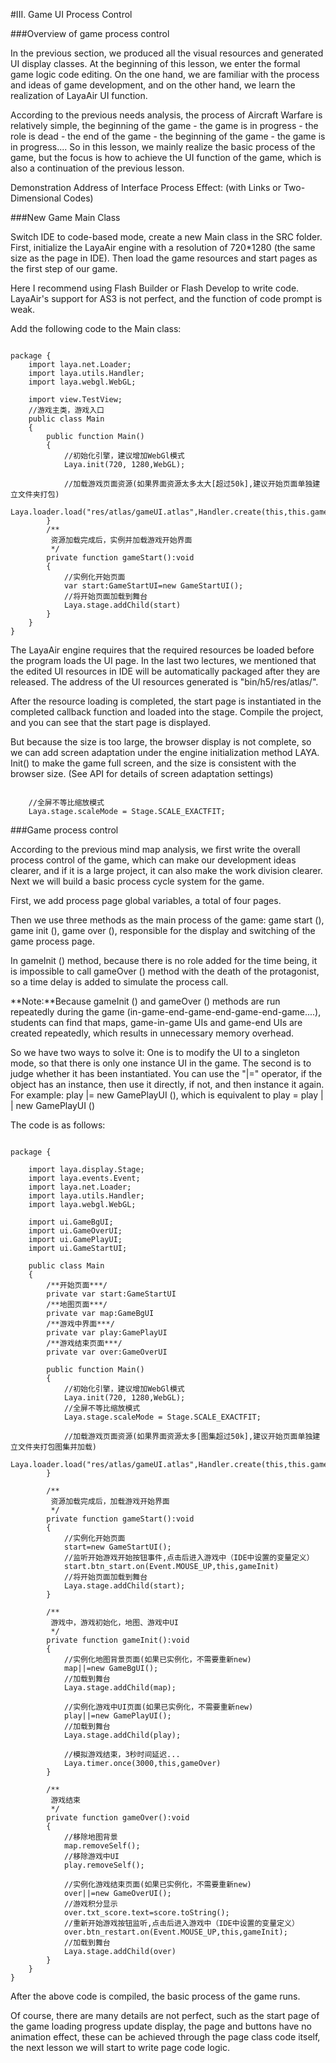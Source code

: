 #III. Game UI Process Control

###Overview of game process control

In the previous section, we produced all the visual resources and generated UI display classes. At the beginning of this lesson, we enter the formal game logic code editing. On the one hand, we are familiar with the process and ideas of game development, and on the other hand, we learn the realization of LayaAir UI function.

According to the previous needs analysis, the process of Aircraft Warfare is relatively simple, the beginning of the game - the game is in progress - the role is dead - the end of the game - the beginning of the game - the game is in progress.... So in this lesson, we mainly realize the basic process of the game, but the focus is how to achieve the UI function of the game, which is also a continuation of the previous lesson.

Demonstration Address of Interface Process Effect: (with Links or Two-Dimensional Codes)



###New Game Main Class

Switch IDE to code-based mode, create a new Main class in the SRC folder. First, initialize the LayaAir engine with a resolution of 720*1280 (the same size as the page in IDE). Then load the game resources and start pages as the first step of our game.

Here I recommend using Flash Builder or Flash Develop to write code. LayaAir's support for AS3 is not perfect, and the function of code prompt is weak.

Add the following code to the Main class:


```

package {
	import laya.net.Loader;
	import laya.utils.Handler;
	import laya.webgl.WebGL;
	
	import view.TestView;
	//游戏主类，游戏入口
	public class Main 
	{
		public function Main()
		{
			//初始化引擎，建议增加WebGl模式
			Laya.init(720, 1280,WebGL);

			//加载游戏页面资源(如果界面资源太多太大[超过50k],建议开始页面单独建立文件夹打包)
			Laya.loader.load("res/atlas/gameUI.atlas",Handler.create(this,this.gameStart))
		}
		/**
		 资源加载完成后，实例并加载游戏开始界面
		 */
		private function gameStart():void
		{
            //实例化开始页面
			var start:GameStartUI=new GameStartUI();
			//将开始页面加载到舞台
			Laya.stage.addChild(start)
		}
	}
}
```


The LayaAir engine requires that the required resources be loaded before the program loads the UI page. In the last two lectures, we mentioned that the edited UI resources in IDE will be automatically packaged after they are released. The address of the UI resources generated is "bin/h5/res/atlas/".

After the resource loading is completed, the start page is instantiated in the completed callback function and loaded into the stage. Compile the project, and you can see that the start page is displayed.

But because the size is too large, the browser display is not complete, so we can add screen adaptation under the engine initialization method LAYA. Init() to make the game full screen, and the size is consistent with the browser size. (See API for details of screen adaptation settings)


```

	//全屏不等比缩放模式
	Laya.stage.scaleMode = Stage.SCALE_EXACTFIT;
```




###Game process control

According to the previous mind map analysis, we first write the overall process control of the game, which can make our development ideas clearer, and if it is a large project, it can also make the work division clearer. Next we will build a basic process cycle system for the game.

First, we add process page global variables, a total of four pages.

Then we use three methods as the main process of the game: game start (), game init (), game over (), responsible for the display and switching of the game process page.

In gameInit () method, because there is no role added for the time being, it is impossible to call gameOver () method with the death of the protagonist, so a time delay is added to simulate the process call.

**Note:**Because gameInit () and gameOver () methods are run repeatedly during the game (in-game-end-game-end-game-end-game....), students can find that maps, game-in-game UIs and game-end UIs are created repeatedly, which results in unnecessary memory overhead.

So we have two ways to solve it:
One is to modify the UI to a singleton mode, so that there is only one instance UI in the game.
The second is to judge whether it has been instantiated. You can use the "|=" operator, if the object has an instance, then use it directly, if not, and then instance it again.
For example: play |= new GamePlayUI (), which is equivalent to play = play | | new GamePlayUI ()

The code is as follows:


```

package {
	
	import laya.display.Stage;
	import laya.events.Event;
	import laya.net.Loader;
	import laya.utils.Handler;
	import laya.webgl.WebGL;
	
	import ui.GameBgUI;
	import ui.GameOverUI;
	import ui.GamePlayUI;
	import ui.GameStartUI;
	
	public class Main
	{
		/**开始页面***/
		private var start:GameStartUI
		/**地图页面***/
		private var map:GameBgUI
		/**游戏中界面***/
		private var play:GamePlayUI
		/**游戏结束页面***/
		private var over:GameOverUI
		
		public function Main()
		{
			//初始化引擎，建议增加WebGl模式
			Laya.init(720, 1280,WebGL);
			//全屏不等比缩放模式
			Laya.stage.scaleMode = Stage.SCALE_EXACTFIT;
			
			//加载游戏页面资源(如果界面资源太多[图集超过50k],建议开始页面单独建立文件夹打包图集并加载)
			Laya.loader.load("res/atlas/gameUI.atlas",Handler.create(this,this.gameStart))
		}
		
		/**
		 资源加载完成后，加载游戏开始界面
		 */
		private function gameStart():void
		{
			//实例化开始页面
			start=new GameStartUI();
			//监听开始游戏开始按钮事件,点击后进入游戏中（IDE中设置的变量定义）
			start.btn_start.on(Event.MOUSE_UP,this,gameInit)
			//将开始页面加载到舞台
			Laya.stage.addChild(start);
		}
		
		/**
		 游戏中，游戏初始化，地图、游戏中UI
		 */
		private function gameInit():void
		{
			//实例化地图背景页面(如果已实例化，不需要重新new)
			map||=new GameBgUI();
			//加载到舞台
			Laya.stage.addChild(map);
			
			//实例化游戏中UI页面(如果已实例化，不需要重新new)
			play||=new GamePlayUI();
			//加载到舞台
			Laya.stage.addChild(play);
			
			//模拟游戏结束，3秒时间延迟...
			Laya.timer.once(3000,this,gameOver)
		}
		
		/**
		 游戏结束
		 */
		private function gameOver():void
		{
			//移除地图背景
			map.removeSelf();
			//移除游戏中UI
			play.removeSelf();
			
			//实例化游戏结束页面(如果已实例化，不需要重新new)
			over||=new GameOverUI();
			//游戏积分显示
			over.txt_score.text=score.toString();
			//重新开始游戏按钮监听,点击后进入游戏中（IDE中设置的变量定义）
			over.btn_restart.on(Event.MOUSE_UP,this,gameInit);
			//加载到舞台
			Laya.stage.addChild(over)
		}
	}
}
```


After the above code is compiled, the basic process of the game runs.

Of course, there are many details are not perfect, such as the start page of the game loading progress update display, the page and buttons have no animation effect, these can be achieved through the page class code itself, the next lesson we will start to write page code logic.


